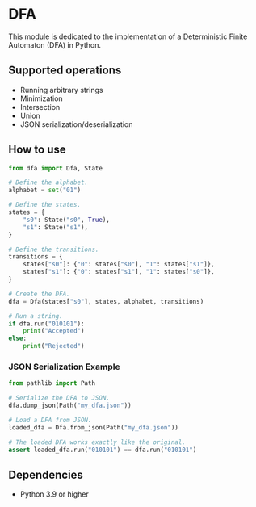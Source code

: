 # DFA

This module is dedicated to the implementation of a Deterministic Finite Automaton (DFA) in Python.

## Supported operations

- Running arbitrary strings
- Minimization
- Intersection
- Union
- JSON serialization/deserialization

## How to use

```python
from dfa import Dfa, State

# Define the alphabet.
alphabet = set("01")

# Define the states.
states = {
    "s0": State("s0", True),
    "s1": State("s1"),
}

# Define the transitions.
transitions = {
    states["s0"]: {"0": states["s0"], "1": states["s1"]},
    states["s1"]: {"0": states["s1"], "1": states["s0"]},
}

# Create the DFA.
dfa = Dfa(states["s0"], states, alphabet, transitions)

# Run a string.
if dfa.run("010101"):
    print("Accepted")
else:
    print("Rejected")
```

### JSON Serialization Example

```python
from pathlib import Path

# Serialize the DFA to JSON.
dfa.dump_json(Path("my_dfa.json"))

# Load a DFA from JSON.
loaded_dfa = Dfa.from_json(Path("my_dfa.json"))

# The loaded DFA works exactly like the original.
assert loaded_dfa.run("010101") == dfa.run("010101")
```

## Dependencies

- Python 3.9 or higher
